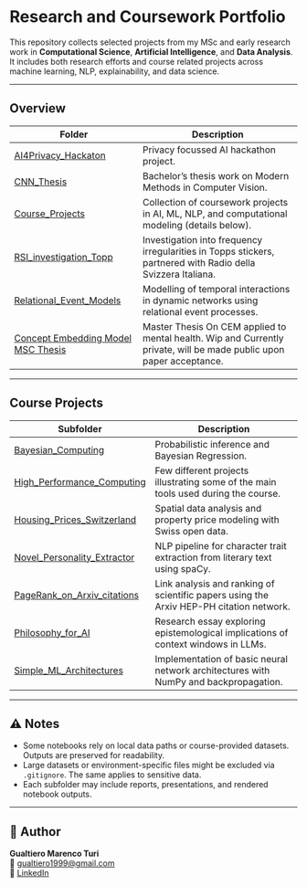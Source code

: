 # Research and Coursework Portfolio

This repository collects selected projects from my MSc and early research work in **Computational Science**, **Artificial Intelligence**, and **Data Analysis**.
It includes both research efforts and course related projects across machine learning, NLP, explainability, and data science.

---

## Overview

| Folder | Description |
|---------|--------------|
| [AI4Privacy_Hackaton](./AI4Privacy_Hackaton) | Privacy focussed AI hackathon project. |
| [CNN_Thesis](./CNN_Thesis) | Bachelor’s thesis work on Modern Methods in Computer Vision. |
| [Course_Projects](./Course_Projects) | Collection of coursework projects in AI, ML, NLP, and computational modeling (details below). |
| [RSI_investigation_Topp](./RSI_investigation_Topp) | Investigation into frequency irregularities in Topps stickers, partnered with Radio della Svizzera Italiana.|
| [Relational_Event_Models](./Relational_Event_Models) | Modelling of temporal interactions in dynamic networks using relational event processes. |
| [Concept Embedding Model MSC Thesis](./Master-Thesis-CEM-Depression-etc-case-study)| Master Thesis On CEM applied to mental health. Wip and Currently private, will be made public upon paper acceptance.|
---

## Course Projects

| Subfolder | Description |
|------------|-------------|
| [Bayesian_Computing](./Course_Projects/Bayesian_Computing) | Probabilistic inference and Bayesian Regression. |
| [High_Performance_Computing](./Course_Projects/High_Performance_Computing) | Few different projects illustrating some of the main tools used during the course. |
| [Housing_Prices_Switzerland](./Course_Projects/Housing_Prices_Switzerland) | Spatial data analysis and property price modeling with Swiss open data. |
| [Novel_Personality_Extractor](./Course_Projects/Novel_Personality_Extractor) | NLP pipeline for character trait extraction from literary text using spaCy. |
| [PageRank_on_Arxiv_citations](./Course_Projects/PageRank_on_Arxiv_citations) | Link analysis and ranking of scientific papers using the Arxiv HEP-PH citation network. |
| [Philosophy_for_AI](./Course_Projects/Philosophy_for_AI) | Research essay exploring epistemological implications of context windows in LLMs. |
| [Simple_ML_Architectures](./Course_Projects/Simple_ML_Architectures) | Implementation of basic neural network architectures with NumPy and backpropagation. |


---

## ⚠️ Notes

- Some notebooks rely on local data paths or course-provided datasets. Outputs are preserved for readability.  
- Large datasets or environment-specific files might be excluded via `.gitignore`. The same applies to sensitive data.
- Each subfolder may include reports, presentations, and rendered notebook outputs.

---

## 👤 Author

**Gualtiero Marenco Turi**  
📧 gualtiero1999@gmail.com  
🔗 [LinkedIn](https://www.linkedin.com/in/gualtiero-marenco-turi-27507a292?utm_source=share&utm_campaign=share_via&utm_content=profile&utm_medium=android_app)  
